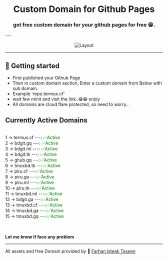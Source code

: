 <h1 align="center">Custom Domain for Github Pages</h1>
<h3 align="center">get free custom domain for your github pages for free 😁.</h3>
---

<p align="center">
  <img alt="Layout" src="pages.png">
</p>

---

## :rocket: Getting started

- First published your Github Page
- Then in custom domain section, Enter a custom domain from Below with sub domain. 
- Example 'repo.termux.cf'
- wait few minit and visit the link..😁😁 enjoy
- All domains are cloud flare protected, so need to worry..

## Currently Active Domains
<br>
1 -> termux.cf ---: <span style="color:green"> 	✅Active</span>  <br>
2 -> bdgit.gq ---: <span style="color:green"> 	✅Active</span> <br>
3 -> bdgit.ml ---: <span style="color:green">	✅Active</span> <br>
4 -> bdgit.tk ---: <span style="color:green"> 	✅Active</span> <br>
5 -> ghub.gq <span style="color:green"> 	---:✅Active</span> <br>
6 -> tmuxbd.tk <span style="color:green"> 	---:✅Active</span> <br>
7 -> piru.cf <span style="color:green"> 	---:✅Active</span> <br>
8 -> piru.ga <span style="color:green"> 	---:✅Active</span> <br>
9 -> piru.ml <span style="color:green"> 	---:✅Active</span> <br>
10 -> piru.tk <span style="color:green"> 	---:✅Active</span> <br>
11 -> tmuxbd.ml <span style="color:green"> 	---:✅Active</span> <br>
12 -> bdgit.ga <span style="color:green"> 	---:✅Active</span> <br>
13 -> tmuxbd.cf <span style="color:green"> 	---:✅Active</span> <br>
14 -> tmuxbd.ga <span style="color:green"> 	---:✅Active</span> <br>
15 -> tmuxbd.gq <span style="color:green"> 	---:✅Active</span> <br>

<br><br>
**Let me know if face any problem**

---
All assets and free Domain provided by :wave: [Farhan Isteak Taseen ](https://tas33n.github.io/)
